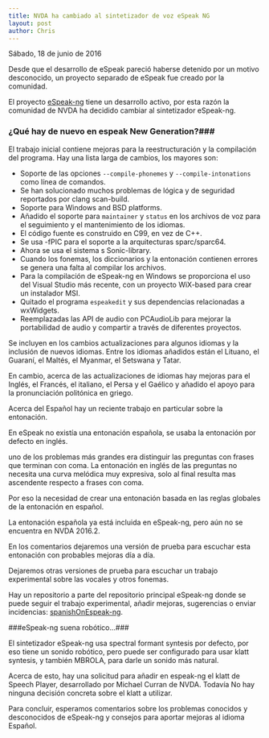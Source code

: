 ```yaml
---
title: NVDA ha cambiado al sintetizador de voz eSpeak NG
layout: post
author: Chris
---
```


<footer>Sábado, 18 de junio de 2016</footer>

Desde que el desarrollo de eSpeak pareció haberse detenido por un motivo desconocido, un proyecto  separado de eSpeak fue creado por la comunidad.

El proyecto [eSpeak-ng](http://www.github.com/espeak-ng/espeak-ng)
tiene un desarrollo activo, por esta razón la comunidad de NVDA ha decidido cambiar al sintetizador eSpeak-ng.

### ¿Qué hay de nuevo en espeak New Generation?###

El trabajo inicial contiene mejoras para la reestructuración y la  compilación del programa.
Hay una lista larga de cambios, los mayores son:

*	Soporte  de las opciones `--compile-phonemes` y `--compile-intonations` como línea de comandos.
*	Se han solucionado muchos problemas de lógica y de seguridad reportados    por  clang scan-build.
*	Soporte para Windows and BSD platforms.
*	Añadido el soporte para `maintainer` y `status`  en los archivos  de voz para el seguimiento y el mantenimiento de los idiomas.
*	El código fuente es construido en C99, en vez de  C++.
*	Se usa  -fPIC para el soporte  a la arquitecturas sparc/sparc64.
*	Ahora se usa el sistema  s Sonic-library.
*	Cuando los fonemas, los diccionarios y la entonación contienen errores se genera una falta al compilar los archivos.
*	Para la compilación de eSpeak-ng en Windows se proporciona el uso del Visual Studio más recente, con  un proyecto  WiX-based para crear un instalador   MSI.
*	Quitado el programa  `espeakedit` y sus   dependencias relacionadas a wxWidgets.
*	Reemplazadas las API de audio con PCAudioLib para mejorar la portabilidad de audio y compartir a través de diferentes proyectos.

Se incluyen en los cambios  actualizaciones para algunos idiomas y la inclusión de nuevos idiomas.
Entre los idiomas añadidos están el Lituano, el Guaraní, el Maltés, el Myanmar, el Setswana y Tatar.

En cambio, acerca de las actualizaciones de idiomas hay mejoras para el Inglés, el Francés,  el italiano, el Persa y el Gaélico y añadido el apoyo para la    pronunciación politónica en griego.

Acerca del Español hay un reciente trabajo en particular sobre la entonación.

En eSpeak no existía una entonación española, se usaba la entonación por defecto en inglés.

uno de los problemas más grandes era distinguir las preguntas  con frases que terminan con coma.
La entonación en inglés de las preguntas no necesita  una curva melódica muy expresiva, solo al final resulta mas ascendente respecto a frases con coma.

Por eso la necesidad de crear una entonación basada en las reglas globales de la entonación en español. 

La entonación española ya está incluida en eSpeak-ng, pero aún no se encuentra en NVDA 2016.2.

En los comentarios dejaremos una versión de prueba para escuchar esta entonación con probables mejoras día a día.

Dejaremos otras versiones de prueba para escuchar un trabajo experimental sobre las vocales y otros fonemas.

Hay un repositorio a parte del repositorio principal eSpeak-ng donde se puede seguir el trabajo experimental, añadir mejoras, sugerencias o enviar incidencias: [spanishOnEspeak-ng](https://github.com/Christianlm/SpanishOnEspeak-ng.git).

###eSpeak-ng suena robótico...###

El sintetizador eSpeak-ng usa spectral formant syntesis por defecto, por eso tiene un sonido robótico, pero puede ser configurado para usar klatt syntesis, y también  MBROLA, para darle un sonido más natural.

Acerca de esto, hay una solicitud para añadir en espeak-ng el klatt de Speech Player, desarrollado por Michael Curran de NVDA. Todavía No hay ninguna decisión concreta sobre el   klatt a utilizar.

Para concluir, esperamos comentarios sobre los problemas conocidos y desconocidos de eSpeak-ng y consejos para aportar mejoras al idioma Español.
